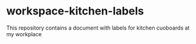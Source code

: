 # workspace-kitchen-labels
This repository contains a document with labels for kitchen cuoboards at my workplace